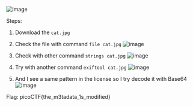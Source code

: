 ![image](https://github.com/ephiserane/CTF-Writeup/assets/95566707/cae1cb71-42d9-4984-83b8-119a24e2d4b8)

Steps:
  1. Download the `cat.jpg`
  2. Check the file with command `file cat.jpg`
     ![image](https://github.com/ephiserane/CTF-Writeup/assets/95566707/94ab9c59-4473-4c66-8f7a-e58b68222d37)

  3. Check with other command `strings cat.jpg`
     ![image](https://github.com/ephiserane/CTF-Writeup/assets/95566707/2e768240-b308-4501-9c1e-a6e19195ebc8)
     
  4. Try with another command `exiftool cat.jpg`
     ![image](https://github.com/ephiserane/CTF-Writeup/assets/95566707/f32efcaa-1e1c-4a3f-b984-5635edf6a384)

  5. And I see a same pattern in the license so I try decode it with Base64
     ![image](https://github.com/ephiserane/CTF-Writeup/assets/95566707/1ca20f12-9291-4ba2-ac72-04330ae3fd64)

Flag: picoCTF{the_m3tadata_1s_modified}
